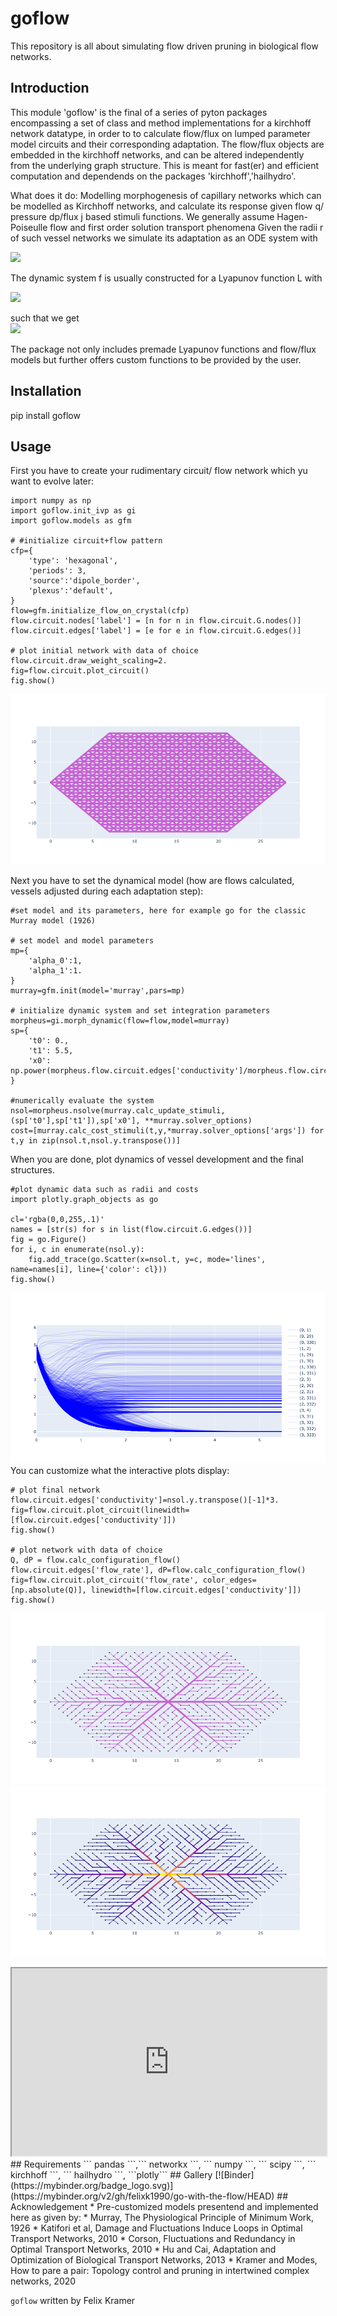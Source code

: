 # goflow
This repository is all about simulating flow driven pruning in biological flow networks.
##  Introduction
This module 'goflow' is the final of a series of pyton packages encompassing a set of class and method implementations for a kirchhoff network datatype, in order to to calculate flow/flux on lumped parameter model circuits and their corresponding adaptation. The flow/flux objects are embedded in the kirchhoff networks, and can be altered independently from the underlying graph structure. This is meant for fast(er) and efficient computation and dependends on the packages 'kirchhoff','hailhydro'.

What does it do: Modelling morphogenesis of capillary networks which can be modelled as Kirchhoff networks, and calculate its response given flow q/ pressure dp/flux j based stimuli functions. We generally assume Hagen-Poiseulle flow and first order solution transport phenomena Given the radii r of such vessel networks we simulate its adaptation as an ODE system with <br>

<img src="https://render.githubusercontent.com/render/math?math=\dot{r}_i (t) = f_i( \lbrace r \rbrace, \lbrace q \rbrace, \lbrace j \rbrace, ... ) ">

The dynamic system f is usually constructed for a Lyapunov function L with <br>

<img src="https://render.githubusercontent.com/render/math?math=L = \sum_i \alpha_1 p_i^2r_i^4 %2B \alpha_0 r_i^2 %2B+...">

such that we get <br>
<img src="https://render.githubusercontent.com/render/math?math=f_i( \lbrace r \rbrace, \lbrace q \rbrace, \lbrace j \rbrace, ... )= -\frac{dL}{dr_i} ">

The package not only includes premade Lyapunov functions and flow/flux models but further offers custom functions to be provided by the user.
##  Installation
pip install goflow
##  Usage
First you have to create your rudimentary circuit/ flow network which yu want to evolve later:
```
import numpy as np
import goflow.init_ivp as gi
import goflow.models as gfm

# #initialize circuit+flow pattern
cfp={
    'type': 'hexagonal',
    'periods': 3,
    'source':'dipole_border',
    'plexus':'default',
}
flow=gfm.initialize_flow_on_crystal(cfp)
flow.circuit.nodes['label'] = [n for n in flow.circuit.G.nodes()]
flow.circuit.edges['label'] = [e for e in flow.circuit.G.edges()]

# plot initial network with data of choice
flow.circuit.draw_weight_scaling=2.
fig=flow.circuit.plot_circuit()
fig.show()
```
![plexus](https://raw.githubusercontent.com/felixk1990/go-with-the-flow/main/gallery/plexus_murray.png)

Next you have to set the dynamical model (how are flows calculated, vessels adjusted during each adaptation step):
```
#set model and its parameters, here for example go for the classic Murray model (1926)

# set model and model parameters
mp={
    'alpha_0':1,
    'alpha_1':1.
}
murray=gfm.init(model='murray',pars=mp)

# initialize dynamic system and set integration parameters
morpheus=gi.morph_dynamic(flow=flow,model=murray)   
sp={
    't0': 0.,
    't1': 5.5,
    'x0': np.power(morpheus.flow.circuit.edges['conductivity']/morpheus.flow.circuit.scales['conductance'],0.25),
}

#numerically evaluate the system
nsol=morpheus.nsolve(murray.calc_update_stimuli,(sp['t0'],sp['t1']),sp['x0'], **murray.solver_options)
cost=[murray.calc_cost_stimuli(t,y,*murray.solver_options['args']) for t,y in zip(nsol.t,nsol.y.transpose())]
```
When you are done, plot dynamics of vessel development and the final structures.
```
#plot dynamic data such as radii and costs
import plotly.graph_objects as go

cl='rgba(0,0,255,.1)'
names = [str(s) for s in list(flow.circuit.G.edges())]
fig = go.Figure()
for i, c in enumerate(nsol.y):
    fig.add_trace(go.Scatter(x=nsol.t, y=c, mode='lines', name=names[i], line={'color': cl}))
fig.show()
```
![dynamics](https://raw.githubusercontent.com/felixk1990/go-with-the-flow/main/gallery/dynamics_murray.png)<br>
You can customize what the interactive plots display:
```
# plot final network
flow.circuit.edges['conductivity']=nsol.y.transpose()[-1]*3.
fig=flow.circuit.plot_circuit(linewidth=[flow.circuit.edges['conductivity']])
fig.show()

# plot network with data of choice
Q, dP = flow.calc_configuration_flow()
flow.circuit.edges['flow_rate'], dP=flow.calc_configuration_flow()
fig=flow.circuit.plot_circuit('flow_rate', color_edges=[np.absolute(Q)], linewidth=[flow.circuit.edges['conductivity']])
fig.show()
```
![updated1](https://raw.githubusercontent.com/felixk1990/go-with-the-flow/main/gallery/updated_murray1.png)<br>
![updated2](https://raw.githubusercontent.com/felixk1990/go-with-the-flow/main/gallery/updated_murray2.png)<br>
<iframe
  src="https://github.com/felixk1990/go-with-the-flow/blob/main/gallery/test.html"
  style="width:100%; height:300px;"
></iframe>
##  Requirements
``` pandas ```,``` networkx ```, ``` numpy ```, ``` scipy ```, ``` kirchhoff ```, ``` hailhydro ```, ```plotly```
##  Gallery
[![Binder](https://mybinder.org/badge_logo.svg)](https://mybinder.org/v2/gh/felixk1990/go-with-the-flow/HEAD)
## Acknowledgement
* Pre-customized models presentend and implemented here as given by:
    *  Murray, The Physiological Principle of Minimum Work, 1926
    *  Katifori et al, Damage and Fluctuations Induce Loops in Optimal Transport Networks, 2010
    *  Corson, Fluctuations and Redundancy in Optimal Transport Networks, 2010
    *  Hu and Cai, Adaptation and Optimization of Biological Transport Networks, 2013
    *  Kramer and Modes, How to pare a pair: Topology control and pruning in intertwined complex networks, 2020

```goflow``` written by Felix Kramer
